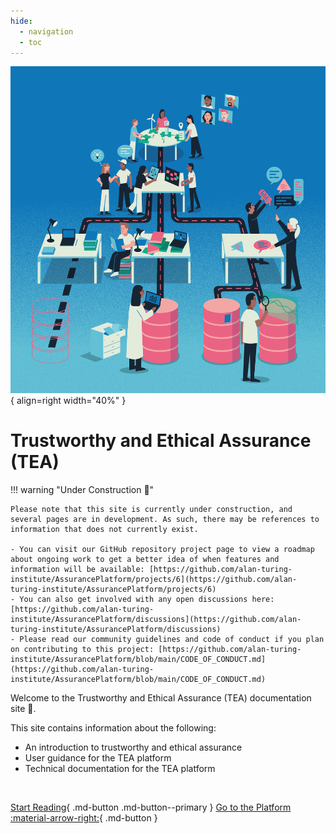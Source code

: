 ```yaml
---
hide:
  - navigation
  - toc
---
```


![An illustration that shows a project team designing and developing a system. They are organised such that they form an abstract assurance case.](assets/images/building-an-assurance-case.png){ align=right width="40%" }

# Trustworthy and Ethical Assurance (TEA)

!!! warning "Under Construction 🚧"

    Please note that this site is currently under construction, and several pages are in development. As such, there may be references to information that does not currently exist.

    - You can visit our GitHub repository project page to view a roadmap about ongoing work to get a better idea of when features and information will be available: [https://github.com/alan-turing-institute/AssurancePlatform/projects/6](https://github.com/alan-turing-institute/AssurancePlatform/projects/6)
    - You can also get involved with any open discussions here: [https://github.com/alan-turing-institute/AssurancePlatform/discussions](https://github.com/alan-turing-institute/AssurancePlatform/discussions)
    - Please read our community guidelines and code of conduct if you plan on contributing to this project: [https://github.com/alan-turing-institute/AssurancePlatform/blob/main/CODE_OF_CONDUCT.md](https://github.com/alan-turing-institute/AssurancePlatform/blob/main/CODE_OF_CONDUCT.md)

Welcome to the Trustworthy and Ethical Assurance (TEA) documentation site 👋.

This site contains information about the following:

- An introduction to trustworthy and ethical assurance
- User guidance for the TEA platform
- Technical documentation for the TEA platform

<br>

[Start Reading](about.md){ .md-button .md-button--primary }
[Go to the Platform :material-arrow-right:](https://assuranceplatform.azurewebsites.net/){ .md-button }

